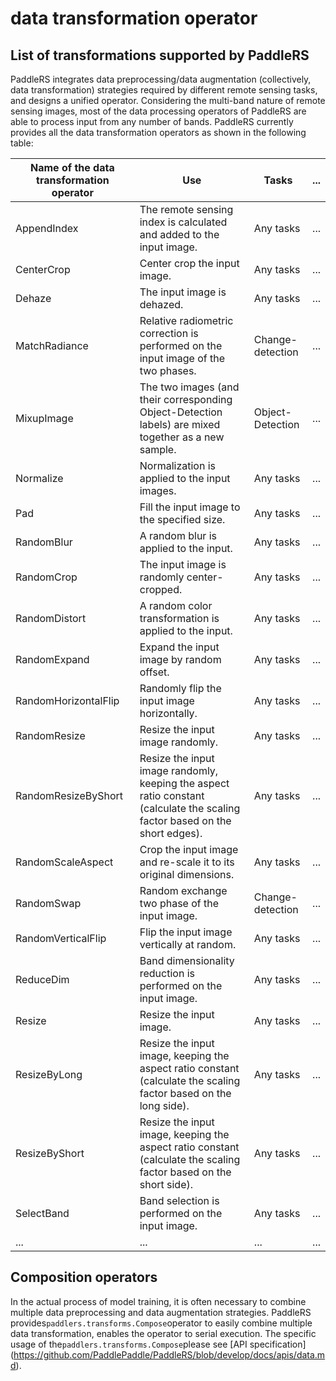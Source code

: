 # data transformation operator

## List of transformations supported by PaddleRS

PaddleRS integrates data preprocessing/data augmentation (collectively, data transformation) strategies required by different remote sensing tasks, and designs a unified operator. Considering the multi-band nature of remote sensing images, most of the data processing operators of PaddleRS are able to process input from any number of bands. PaddleRS currently provides all the data transformation operators as shown in the following table:

| Name of the data transformation operator | Use                                                 | Tasks     | ... |
| -------------------- | ------------------------------------------------- | -------- | ---- |
| AppendIndex          | The remote sensing index is calculated and added to the input image. | Any tasks  | ... |  
| CenterCrop           | Center crop the input image. | Any tasks | ... |
| Dehaze               | The input image is dehazed. | Any tasks | ... |
| MatchRadiance        | Relative radiometric correction is performed on the input image of the two phases.| Change-detection | ... |
| MixupImage           | The two images (and their corresponding Object-Detection labels) are mixed together as a new sample. | Object-Detection | ... |
| Normalize            | Normalization is applied to the input images. | Any tasks | ... |
| Pad                  | Fill the input image to the specified size. | Any tasks | ... |
| RandomBlur           | A random blur is applied to the input. | Any tasks | ... |
| RandomCrop           | The input image is randomly center-cropped.| Any tasks | ... |
| RandomDistort        | A random color transformation is applied to the input. | Any tasks | ... |
| RandomExpand         | Expand the input image by random offset. | Any tasks | ... |
| RandomHorizontalFlip | Randomly flip the input image horizontally. | Any tasks | ... |
| RandomResize         | Resize the input image randomly. | Any tasks | ... |
| RandomResizeByShort  | Resize the input image randomly, keeping the aspect ratio constant (calculate the scaling factor based on the short edges).| Any tasks | ... |
| RandomScaleAspect    | Crop the input image and re-scale it to its original dimensions.| Any tasks | ... |
| RandomSwap           | Random exchange two phase of the input image. | Change-detection | ... |
| RandomVerticalFlip   | Flip the input image vertically at random. | Any tasks | ... |
| ReduceDim            | Band dimensionality reduction is performed on the input image. | Any tasks | ... |
| Resize               | Resize the input image. | Any tasks | ... |
| ResizeByLong         | Resize the input image, keeping the aspect ratio constant (calculate the scaling factor based on the long side). | Any tasks | ... |
| ResizeByShort        | Resize the input image, keeping the aspect ratio constant (calculate the scaling factor based on the short side).| Any tasks | ... |
| SelectBand           | Band selection is performed on the input image. | Any tasks | ... |
| ...                  | ... | ... | ... |

## Composition operators

In the actual process of model training, it is often necessary to combine multiple data preprocessing and data augmentation strategies. PaddleRS provides`paddlers.transforms.Compose`operator to easily combine multiple data transformation, enables the operator to serial execution. The specific usage of the`paddlers.transforms.Compose`please see [API specification] (https://github.com/PaddlePaddle/PaddleRS/blob/develop/docs/apis/data.md).
